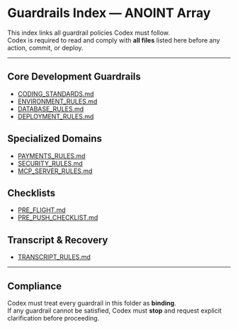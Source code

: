 # Guardrails Index — ANOINT Array

This index links all guardrail policies Codex must follow.  
Codex is required to read and comply with **all files** listed here before any action, commit, or deploy.

---

## Core Development Guardrails
- [CODING_STANDARDS.md](./CODING_STANDARDS.md)
- [ENVIRONMENT_RULES.md](./ENVIRONMENT_RULES.md)
- [DATABASE_RULES.md](./DATABASE_RULES.md)
- [DEPLOYMENT_RULES.md](./DEPLOYMENT_RULES.md)

## Specialized Domains
- [PAYMENTS_RULES.md](./PAYMENTS_RULES.md)
- [SECURITY_RULES.md](./SECURITY_RULES.md)
- [MCP_SERVER_RULES.md](./MCP_SERVER_RULES.md)

## Checklists
- [PRE_FLIGHT.md](./PRE_FLIGHT.md)
- [PRE_PUSH_CHECKLIST.md](./PRE_PUSH_CHECKLIST.md)

## Transcript & Recovery
- [TRANSCRIPT_RULES.md](./TRANSCRIPT_RULES.md)

---

## Compliance
Codex must treat every guardrail in this folder as **binding**.  
If any guardrail cannot be satisfied, Codex must **stop** and request explicit clarification before proceeding.